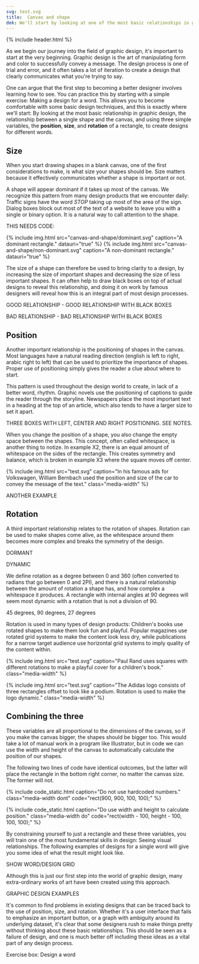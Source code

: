 ```yaml
---
svg: test.svg
title:  Canvas and shape
dek: We'll start by looking at one of the most basic relationships in graphic design&#58; The relationship between the canvas and a single shape.
---
```


{% include header.html %}

As we begin our journey into the field of graphic design, it's important to start at the very beginning. Graphic design is the art of manipulating form and color to successfully convey a message. The design process is one of trial and error, and it often takes a lot of iteration to create a design that clearly communicates what you're trying to say.

One can argue that the first step to becoming a better designer involves learning how to see. You can practice this by starting with a simple exercise: Making a design for a word. This allows you to become comfortable with some basic design techniques, and this is exactly where we'll start: By looking at the most basic relationship in graphic design, the relationship between a single shape and the canvas, and using three simple variables, the **position**, **size**, and **rotation** of a rectangle, to create designs for different words.

## Size

When you start drawing shapes in a blank canvas, one of the first considerations to make, is what size your shapes should be. Size matters because it effectively communicates whether a shape is important or not.

A shape will appear dominant if it takes up most of the canvas. We recognize this pattern from many design products that we encounter daily: Traffic signs have the word *STOP* taking up most of the area of the sign. Dialog boxes block out most of the text of a website to leave you with a single or binary option. It is a natural way to call attention to the shape.

THIS NEEDS CODE:

<div class="two-grid">
  {% include img.html src="canvas-and-shape/dominant.svg" caption="A dominant rectangle." datauri="true" %}
  {% include img.html src="canvas-and-shape/non-dominant.svg" caption="A non-dominant rectangle." datauri="true" %}
</div>

The size of a shape can therefore be used to bring clarity to a design, by increasing the size of important shapes and decreasing the size of less important shapes. It can often help to draw black boxes on top of actual designs to reveal this relationship, and doing it on work by famous designers will reveal how this is an integral part of most design processes.

GOOD RELATIONSHIP - GOOD RELATIONSHIP WITH BLACK BOXES

BAD RELATIONSHIP - BAD RELATIONSHIP WITH BLACK BOXES

## Position

Another important relationship is the positioning of shapes in the canvas. Most languages have a natural reading direction (english is left to right, arabic right to left) that can be used to prioritize the importance of shapes. Proper use of positioning simply gives the reader a clue about where to start.

This pattern is used throughout the design world to create, in lack of a better word, rhythm. Graphic novels use the positioning of captions to guide the reader through the storyline. Newspapers place the most important text in a heading at the top of an article, which also tends to have a larger size to set it apart.

THREE BOXES WITH LEFT, CENTER AND RIGHT POSITIONING. SEE NOTES.

When you change the position of a shape, you also change the empty space between the shapes. This concept, often called whitespace, is another thing to notize. In example X2, there is an equal amount of whitespace on the sides of the rectangle. This creates symmetry and balance, which is broken in example X3 where the square moves off center.

{% include img.html src="test.svg" caption="In his famous ads for Volkswagen, William Bernbach used the position and size of the car to convey the message of the text." class="media-width" %}

ANOTHER EXAMPLE

## Rotation

A third important relationship relates to the rotation of shapes. Rotation can be used to make shapes come alive, as the whitespace around them becomes more complex and breaks the symmetry of the design.

DORMANT

DYNAMIC

We define rotation as a degree between 0 and 360 (often converted to radians that go between 0 and 2PI), and there is a natural relationship between the amount of rotation a shape has, and how complex a whitespace it produces. A rectangle with internal angles at 90 degrees will seem most dynamic with a rotation that is not a division of 90.

45 degrees, 90 degrees, 27 degrees

Rotation is used in many types of design products: Children's books use rotated shapes to make them look fun and playful. Popular magazines use rotated grid systems to make the content look less dry, while publications for a narrow target audience use horizontal grid systems to imply quality of the content within.

{% include img.html src="test.svg" caption="Paul Rand uses squares with different rotations to make a playful cover for a children's book." class="media-width" %}

{% include img.html src="test.svg" caption="The Adidas logo consists of three rectangles offset to look like a podium. Rotation is used to make the logo dynamic." class="media-width" %}


## Combining the three

These variables are all proportional to the dimensions of the canvas, so if you make the canvas bigger, the shapes should be bigger too. This would take a lot of manual work in a program like Illustrator, but in code we can use the width and height of the canvas to automatically calculate the position of our shapes.

The following two lines of code have identical outcomes, but the latter will place the rectangle in the bottom right corner, no matter the canvas size. The former will not.

{% include code_static.html caption="Do not use hardcoded numbers." class="media-width dont" code="rect(900, 900, 100, 100);" %}

{% include code_static.html caption="Do use width and height to calculate position." class="media-width do" code="rect(width - 100, height - 100, 100, 100);" %}

By constraining yourself to just a rectangle and these three variables, you will train one of the most fundamental skills in design: Seeing visual relationships. The following examples of designs for a single word will give you some idea of what the result might look like.

SHOW WORD/DESIGN GRID

Although this is just our first step into the world of graphic design, many extra-ordinary works of art have been created using this approach.

GRAPHIC DESIGN EXAMPLES

It's common to find problems in existing designs that can be traced back to the use of position, size, and rotation. Whether it's a user interface that fails to emphasize an important button, or a graph with ambiguity around its underlying dataset, it's clear that some designers rush to make things pretty without thinking about these basic relationships. This should be seen as a failure of design, and one is much better off including these ideas as a vital part of any design process.

Exercise box: Design a word
